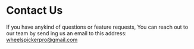 # Contact Us

If you have anykind of questions or feature requests, You can reach out to our team by send ing us an email to this address: wheelspickerpro@gmail.com